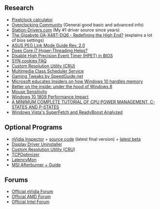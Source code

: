 ## Research
* [Pixelclock calculator](https://www.monitortests.com/pixelclock.php)
* [Overclocking Community](http://www.overclock.net/) (General good basic and advanced info)
* [Station-Drivers.com](http://www.station-drivers.com/) (My #1 driver source since years)
* [The Gigabyte GA-X48T-DQ6 - Redefining the High End?](http://www.anandtech.com/show/2410/13) (explains a lot of bios settings)
* [ASUS PEG Link Mode Guide Rev. 2.0](http://www.techarp.com/showarticle.aspx?artno=248&pgno=0)
* [Does Core i7 Hyper-Threading Helps?](http://vr-zone.com/articles/does-core-i7-hyper-threading-helps-/6160.html?doc=6160)
* [Disable High Precision Event Timer (HPET) in BIOS](http://forums.guru3d.com/showpost.php?p=3770113&postcount=2)
* [SYN cookies FAQ](http://cr.yp.to/syncookies.html)
* [Custom Resolution Utility (CRU)](http://www.monitortests.com/forum/Thread-Custom-Resolution-Utility-CRU)
* [Multimedia Class Scheduler Service](https://msdn.microsoft.com/en-us/library/windows/desktop/ms684247(v=vs.85).aspx)
* [Gaming Tweaks by SpeedGuide.net](http://www.speedguide.net/articles/gaming-tweaks-5812)
* [Microsoft educates Insiders on how Windows 10 handles memory](https://www.onmsft.com/news/microsoft-educates-insiders-windows-10-handles-memory)
* [Better on the inside: under the hood of Windows 8](https://arstechnica.com/information-technology/2012/10/better-on-the-inside-under-the-hood-of-windows-8/2/)
* [Mouse Sensitivity](https://www.mouse-sensitivity.com)
* [Windows 10 1809 Performance Impact](https://www.ict-r.com/windows-10-1809-performance-impact/)
* [A MINIMUM COMPLETE TUTORIAL OF CPU POWER MANAGEMENT, C-STATES AND P-STATES](https://metebalci.com/blog/a-minimum-complete-tutorial-of-cpu-power-management-c-states-and-p-states/)
* [Windows Vista's SuperFetch and ReadyBoost Analyzed](https://www.tomshardware.com/reviews/windows-vista-superfetch-and-readyboostanalyzed,1532-2.html)

## Optional Programs
* [nVidia Inspector](http://download.orbmu2k.de/files/nvidiaInspector.zip) + [source code](https://github.com/Orbmu2k/nvidiaProfileInspector) (latest final version) + [latest beta](https://ci.appveyor.com/project/Orbmu2k/nvidiaprofileinspector)
* [Display Driver Uninstaller](https://www.wagnardsoft.com/)
* [Custom Resolution Utility (CRU)](https://www.monitortests.com/forum/Thread-Custom-Resolution-Utility-CRU)
* [TCPOptimizer](http://www.speedguide.net/files/TCPOptimizer.exe)
* [LatencyMon](http://www.resplendence.com/latencymon)
* [MSI Afterburner + Guide](https://forums.guru3d.com/threads/overclocking-with-msi-afterburner-at-users-risk.327291/)

## Forums
* [Official nVidia Forum](https://forums.geforce.com/)
* [Official AMD Forum](https://community.amd.com/community/support-forums/general-discussion)
* [Official Intel Forum](https://forums.intel.com/s/?language=en_US) 
